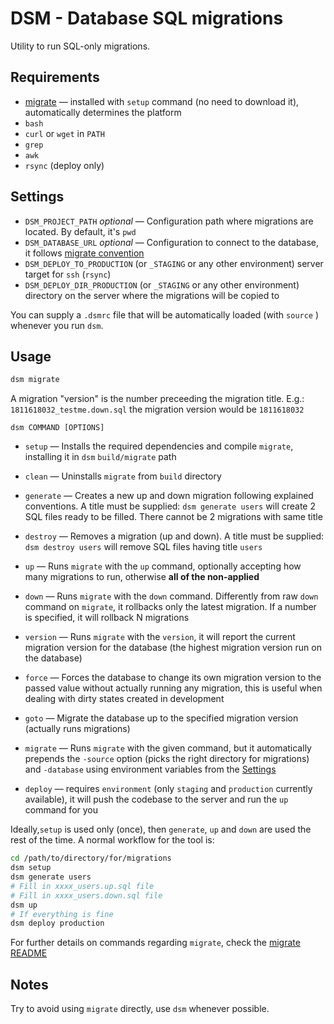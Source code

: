 # DSM - Database SQL migrations

Utility to run SQL-only migrations.

## Requirements

- [migrate](https://github.com/golang-migrate/migrate) — installed with `setup`
  command (no need to download it), automatically determines the platform
- `bash`
- `curl` or `wget` in `PATH`
- `grep`
- `awk`
- `rsync` (deploy only)

## Settings

- `DSM_PROJECT_PATH` _optional_ — Configuration path where migrations are
  located. By default, it's `pwd`
- `DSM_DATABASE_URL` _optional_ — Configuration to connect to the database, it
  follows
  [migrate convention](https://github.com/golang-migrate/migrate/blob/master/database/postgres/README.md)
- `DSM_DEPLOY_TO_PRODUCTION` (or `_STAGING` or any other environment) server
  target for `ssh` (`rsync`)
- `DSM_DEPLOY_DIR_PRODUCTION` (or `_STAGING` or any other environment)
  directory on the server where the migrations will be copied to

You can supply a `.dsmrc` file that will be automatically loaded (with `source`
) whenever you run `dsm`.

## Usage

```bash
dsm migrate
```

A migration "version" is the number preceeding the migration title. E.g.:
`1811618032_testme.down.sql` the migration version would be `1811618032`

`dsm COMMAND [OPTIONS]`

- `setup` — Installs the required dependencies and compile `migrate`,
  installing it in `dsm` `build/migrate` path
- `clean` — Uninstalls `migrate` from `build` directory
- `generate` — Creates a new up and down migration following explained
  conventions. A title must be supplied: `dsm generate users` will
  create 2 SQL files ready to be filled. There cannot be 2 migrations with
  same title
- `destroy` — Removes a migration (up and down). A title must be supplied:
  `dsm destroy users` will remove SQL files having title `users`
- `up` — Runs `migrate` with the `up` command, optionally accepting how many
  migrations to run, otherwise **all of the non-applied**
- `down` — Runs `migrate` with the `down` command. Differently from raw `down`
  command on `migrate`, it rollbacks only the latest migration. If a number is
  specified, it will rollback N migrations
- `version` — Runs `migrate` with the `version`, it will report the current
  migration version for the database (the highest migration version run on the
  database)
- `force` — Forces the database to change its own migration version to the
  passed value without actually running any migration, this is useful when
  dealing with dirty states created in development
- `goto` — Migrate the database up to the specified migration version (actually
  runs migrations)
- `migrate` — Runs `migrate` with the given command, but it automatically
  prepends the `-source` option (picks the right directory for migrations) and
  `-database` using environment variables from the [Settings](#settings)

- `deploy` — requires `environment` (only `staging` and `production` currently
  available), it will push the codebase to the server and run the `up` command
  for you

Ideally,`setup` is used only (once), then `generate`, `up` and `down` are used
the rest of the time. A normal workflow for the tool is:

```bash
cd /path/to/directory/for/migrations
dsm setup
dsm generate users
# Fill in xxxx_users.up.sql file
# Fill in xxxx_users.down.sql file
dsm up
# If everything is fine
dsm deploy production
```

For further details on commands regarding `migrate`, check the
[migrate README](https://github.com/golang-migrate/migrate)

## Notes

Try to avoid using `migrate` directly, use `dsm` whenever possible.
